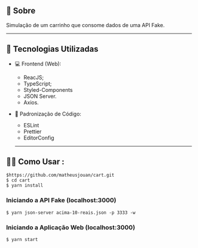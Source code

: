 ## 📔 Sobre

Simulação de um carrinho que consome dados de uma API Fake.

---

## :rocket: Tecnologias Utilizadas

- 💻 Frontend (Web):
  - ReacJS;
  - TypeScript;
  - Styled-Components
  - JSON Server.
  - Axios.
  
- 📔 Padronização de Código:
  - ESLint
  - Prettier
  - EditorConfig
  
  ---
  
## 👨‍💻️ Como Usar  :

```shell
$https://github.com/matheusjouan/cart.git
$ cd cart
$ yarn install
```

### Iniciando a API Fake (localhost:3000)
```shell
$ yarn json-server acima-10-reais.json -p 3333 -w
```

### Iniciando a Aplicação Web (localhost:3000)
```shell
$ yarn start
```

